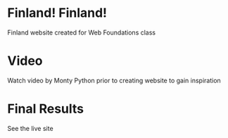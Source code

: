 # Finland! Finland!
Finland website created for Web Foundations class

# Video
Watch video by Monty Python prior to creating website to gain inspiration 

# Final Results
See the live site
